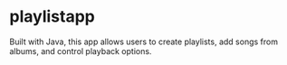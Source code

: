 # playlistapp
Built with Java, this app allows users to create playlists, add songs from albums, and control playback options.
